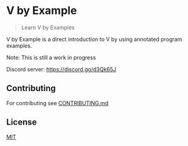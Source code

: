 # V by Example

> Learn V by Examples

V by Example is a direct introduction to V by using annotated program examples.

Note: This is still a work in progress

Discord server: https://discord.gg/d3Qk65J

## Contributing

For contributing see [CONTRIBUTING.md](CONTRIBUTING.md)

## License

[MIT](LICENSE)
